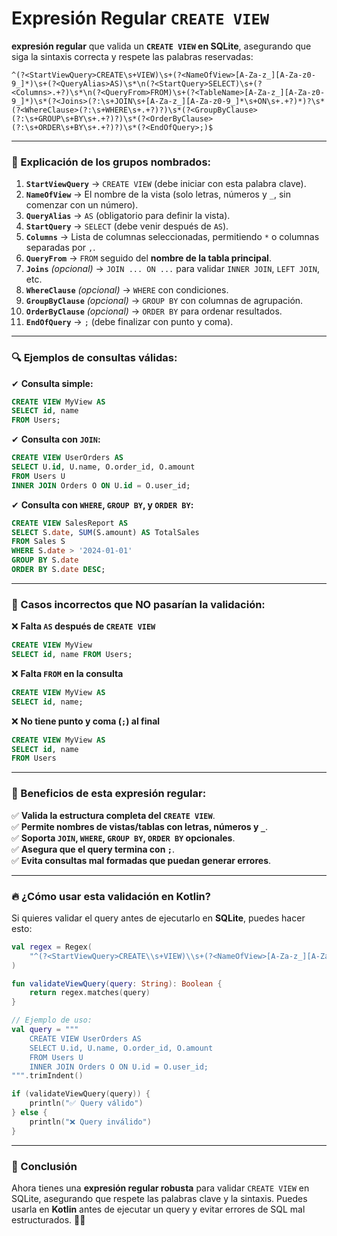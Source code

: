# Expresión Regular `CREATE VIEW`
**expresión regular** que valida un **`CREATE VIEW` en SQLite**, asegurando que siga la sintaxis correcta y respete las palabras reservadas:

```regex
^(?<StartViewQuery>CREATE\s+VIEW)\s+(?<NameOfView>[A-Za-z_][A-Za-z0-9_]*)\s+(?<QueryAlias>AS)\s*\n(?<StartQuery>SELECT)\s+(?<Columns>.+?)\s*\n(?<QueryFrom>FROM)\s+(?<TableName>[A-Za-z_][A-Za-z0-9_]*)\s*(?<Joins>(?:\s+JOIN\s+[A-Za-z_][A-Za-z0-9_]*\s+ON\s+.+?)*)?\s*(?<WhereClause>(?:\s+WHERE\s+.+?)?)\s*(?<GroupByClause>(?:\s+GROUP\s+BY\s+.+?)?)\s*(?<OrderByClause>(?:\s+ORDER\s+BY\s+.+?)?)\s*(?<EndOfQuery>;)$

```

----------

### **📌 Explicación de los grupos nombrados:**

1.  **`StartViewQuery`** → `CREATE VIEW` (debe iniciar con esta palabra clave).
2.  **`NameOfView`** → El nombre de la vista (solo letras, números y `_`, sin comenzar con un número).
3.  **`QueryAlias`** → `AS` (obligatorio para definir la vista).
4.  **`StartQuery`** → `SELECT` (debe venir después de `AS`).
5.  **`Columns`** → Lista de columnas seleccionadas, permitiendo `*` o columnas separadas por `,`.
6.  **`QueryFrom`** → `FROM` seguido del **nombre de la tabla principal**.
7.  **`Joins`** _(opcional)_ → `JOIN ... ON ...` para validar `INNER JOIN`, `LEFT JOIN`, etc.
8.  **`WhereClause`** _(opcional)_ → `WHERE` con condiciones.
9.  **`GroupByClause`** _(opcional)_ → `GROUP BY` con columnas de agrupación.
10.  **`OrderByClause`** _(opcional)_ → `ORDER BY` para ordenar resultados.
11.  **`EndOfQuery`** → `;` (debe finalizar con punto y coma).

----------

### **🔍 Ejemplos de consultas válidas:**

✔ **Consulta simple:**

```sql
CREATE VIEW MyView AS 
SELECT id, name 
FROM Users;

```

✔ **Consulta con `JOIN`:**

```sql
CREATE VIEW UserOrders AS 
SELECT U.id, U.name, O.order_id, O.amount 
FROM Users U 
INNER JOIN Orders O ON U.id = O.user_id;

```

✔ **Consulta con `WHERE`, `GROUP BY`, y `ORDER BY`:**

```sql
CREATE VIEW SalesReport AS 
SELECT S.date, SUM(S.amount) AS TotalSales 
FROM Sales S 
WHERE S.date > '2024-01-01' 
GROUP BY S.date 
ORDER BY S.date DESC;

```

----------

### **🚨 Casos incorrectos que NO pasarían la validación:**

❌ **Falta `AS` después de `CREATE VIEW`**

```sql
CREATE VIEW MyView
SELECT id, name FROM Users;

```

❌ **Falta `FROM` en la consulta**

```sql
CREATE VIEW MyView AS 
SELECT id, name;

```

❌ **No tiene punto y coma (`;`) al final**

```sql
CREATE VIEW MyView AS 
SELECT id, name 
FROM Users

```

----------

### **📌 Beneficios de esta expresión regular:**

✅ **Valida la estructura completa del `CREATE VIEW`**.  
✅ **Permite nombres de vistas/tablas con letras, números y `_`**.  
✅ **Soporta `JOIN`, `WHERE`, `GROUP BY`, `ORDER BY` opcionales**.  
✅ **Asegura que el query termina con `;`**.  
✅ **Evita consultas mal formadas que puedan generar errores**.

----------

### **🔥 ¿Cómo usar esta validación en Kotlin?**

Si quieres validar el query antes de ejecutarlo en **SQLite**, puedes hacer esto:

```kotlin
val regex = Regex(
    "^(?<StartViewQuery>CREATE\\s+VIEW)\\s+(?<NameOfView>[A-Za-z_][A-Za-z0-9_]*)\\s+(?<QueryAlias>AS)\\s*\\n(?<StartQuery>SELECT)\\s+(?<Columns>.+?)\\s*\\n(?<QueryFrom>FROM)\\s+(?<TableName>[A-Za-z_][A-Za-z0-9_]*)\\s*(?<Joins>(?:\\s+JOIN\\s+[A-Za-z_][A-Za-z0-9_]*\\s+ON\\s+.+?)*)?\\s*(?<WhereClause>(?:\\s+WHERE\\s+.+?)?)\\s*(?<GroupByClause>(?:\\s+GROUP\\s+BY\\s+.+?)?)\\s*(?<OrderByClause>(?:\\s+ORDER\\s+BY\\s+.+?)?)\\s*(?<EndOfQuery>;)$"
)

fun validateViewQuery(query: String): Boolean {
    return regex.matches(query)
}

// Ejemplo de uso:
val query = """
    CREATE VIEW UserOrders AS 
    SELECT U.id, U.name, O.order_id, O.amount 
    FROM Users U 
    INNER JOIN Orders O ON U.id = O.user_id;
""".trimIndent()

if (validateViewQuery(query)) {
    println("✅ Query válido")
} else {
    println("❌ Query inválido")
}

```

----------

### **🚀 Conclusión**

Ahora tienes una **expresión regular robusta** para validar `CREATE VIEW` en SQLite, asegurando que respete las palabras clave y la sintaxis. Puedes usarla en **Kotlin** antes de ejecutar un query y evitar errores de SQL mal estructurados. 🚀🔥